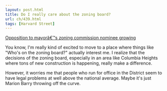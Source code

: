 ```yaml
---
layout: post.html
title: Do I really care about the zoning board?
url: ch/439.html
tags: [Harvard Street]
---
```

[Opposition to mayorâ€™s zoning commission nominee growing](http://www.examiner.com/a-564456~Opposition_to_mayor_s_zoning_commission_nominee_growing.html)

You know, I'm really kind of excited to move to a place where things like "Who's on the zoning board?" actually interest me. I realize that the decisions of the zoning board, especially in an area like Columbia Heights where tons of new construction is happening, really make a difference.

However, it worries me that people who run for office in the District seem to have legal problems at well above the national average. Maybe it's just Marion Barry throwing off the curve.
